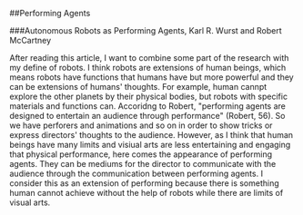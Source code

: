 ##Performing Agents

###Autonomous Robots as Performing Agents, Karl R. Wurst and Robert McCartney

After reading this article, I want to combine some part of the research with my define of robots. I think robots are extensions of human beings, which means robots have functions that humans have but more powerful and they can be extensions of humans' thoughts. For example, human cannpt explore the other planets by their physical bodies, but robots with specific materials and functions can. Accoridng to Robert, "performing agents are designed to entertain an audience through performance" (Robert, 56). So we have perforers and animations and so on in order to show tricks or express directors' thoughts to the audience. However, as I think that human beings have many limits and visiual arts are less entertaining and engaging that physical performance, here comes the appearance of performing agents. They can be mediums for the director to communicate with the audience through the communication between performing agents. I consider this as an extension of performing because there is something human cannot achieve without the help of robots while there are limits of visual arts.


